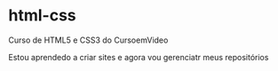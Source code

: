 # html-css
 Curso de HTML5 e CSS3 do CursoemVideo
 
Estou aprendedo a criar sites e agora vou gerenciatr meus repositórios 